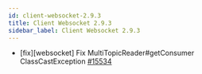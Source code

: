 ```yaml
---
id: client-websocket-2.9.3
title: Client Websocket 2.9.3 
sidebar_label: Client Websocket 2.9.3
---
```


- [fix][websocket] Fix MultiTopicReader#getConsumer ClassCastException [#15534](https://github.com/apache/pulsar/pull/15534)
